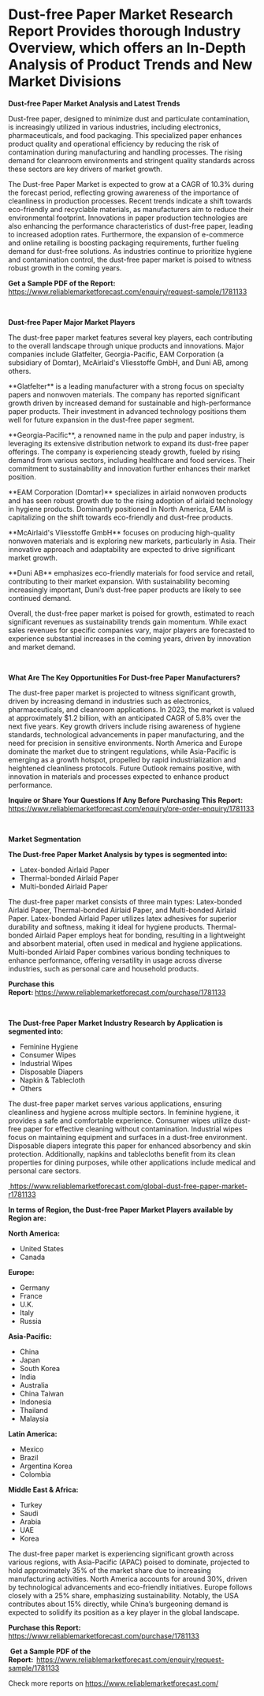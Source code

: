 <p><h1>Dust-free Paper Market Research Report Provides thorough Industry Overview, which offers an In-Depth Analysis of Product Trends and New Market Divisions</h1></p><p><strong>Dust-free Paper Market Analysis and Latest Trends</strong></p>
<p><p>Dust-free paper, designed to minimize dust and particulate contamination, is increasingly utilized in various industries, including electronics, pharmaceuticals, and food packaging. This specialized paper enhances product quality and operational efficiency by reducing the risk of contamination during manufacturing and handling processes. The rising demand for cleanroom environments and stringent quality standards across these sectors are key drivers of market growth.</p><p>The Dust-free Paper Market is expected to grow at a CAGR of 10.3% during the forecast period, reflecting growing awareness of the importance of cleanliness in production processes. Recent trends indicate a shift towards eco-friendly and recyclable materials, as manufacturers aim to reduce their environmental footprint. Innovations in paper production technologies are also enhancing the performance characteristics of dust-free paper, leading to increased adoption rates. Furthermore, the expansion of e-commerce and online retailing is boosting packaging requirements, further fueling demand for dust-free solutions. As industries continue to prioritize hygiene and contamination control, the dust-free paper market is poised to witness robust growth in the coming years.</p></p>
<p><strong>Get a Sample PDF of the Report:&nbsp;</strong> <a href="https://www.reliablemarketforecast.com/enquiry/request-sample/1781133?utm_campaign=3203&utm_medium=2&utm_source=Github&utm_content=ia&utm_term=25032025&utm_id=dust-free-paper">https://www.reliablemarketforecast.com/enquiry/request-sample/1781133</a></p>
<p>&nbsp;</p>
<p><strong>Dust-free Paper Major Market Players</strong></p>
<p><p>The dust-free paper market features several key players, each contributing to the overall landscape through unique products and innovations. Major companies include Glatfelter, Georgia-Pacific, EAM Corporation (a subsidiary of Domtar), McAirlaid's Vliesstoffe GmbH, and Duni AB, among others.</p><p>**Glatfelter** is a leading manufacturer with a strong focus on specialty papers and nonwoven materials. The company has reported significant growth driven by increased demand for sustainable and high-performance paper products. Their investment in advanced technology positions them well for future expansion in the dust-free paper segment.</p><p>**Georgia-Pacific**, a renowned name in the pulp and paper industry, is leveraging its extensive distribution network to expand its dust-free paper offerings. The company is experiencing steady growth, fueled by rising demand from various sectors, including healthcare and food services. Their commitment to sustainability and innovation further enhances their market position.</p><p>**EAM Corporation (Domtar)** specializes in airlaid nonwoven products and has seen robust growth due to the rising adoption of airlaid technology in hygiene products. Dominantly positioned in North America, EAM is capitalizing on the shift towards eco-friendly and dust-free products.</p><p>**McAirlaid's Vliesstoffe GmbH** focuses on producing high-quality nonwoven materials and is exploring new markets, particularly in Asia. Their innovative approach and adaptability are expected to drive significant market growth.</p><p>**Duni AB** emphasizes eco-friendly materials for food service and retail, contributing to their market expansion. With sustainability becoming increasingly important, Duni’s dust-free paper products are likely to see continued demand.</p><p>Overall, the dust-free paper market is poised for growth, estimated to reach significant revenues as sustainability trends gain momentum. While exact sales revenues for specific companies vary, major players are forecasted to experience substantial increases in the coming years, driven by innovation and market demand.</p></p>
<p>&nbsp;</p>
<p><strong>What Are The Key Opportunities For Dust-free Paper Manufacturers?</strong></p>
<p><p>The dust-free paper market is projected to witness significant growth, driven by increasing demand in industries such as electronics, pharmaceuticals, and cleanroom applications. In 2023, the market is valued at approximately $1.2 billion, with an anticipated CAGR of 5.8% over the next five years. Key growth drivers include rising awareness of hygiene standards, technological advancements in paper manufacturing, and the need for precision in sensitive environments. North America and Europe dominate the market due to stringent regulations, while Asia-Pacific is emerging as a growth hotspot, propelled by rapid industrialization and heightened cleanliness protocols. Future Outlook remains positive, with innovation in materials and processes expected to enhance product performance.</p></p>
<p><strong>Inquire or Share Your Questions If Any Before Purchasing This Report:</strong> <a href="https://www.reliablemarketforecast.com/enquiry/pre-order-enquiry/1781133?utm_campaign=3203&utm_medium=2&utm_source=Github&utm_content=ia&utm_term=25032025&utm_id=dust-free-paper">https://www.reliablemarketforecast.com/enquiry/pre-order-enquiry/1781133</a></p>
<p>&nbsp;</p>
<p><strong>Market Segmentation</strong></p>
<p><strong>The Dust-free Paper Market Analysis by types is segmented into:</strong></p>
<p><ul><li>Latex-bonded Airlaid Paper</li><li>Thermal-bonded Airlaid Paper</li><li>Multi-bonded Airlaid Paper</li></ul></p>
<p><p>The dust-free paper market consists of three main types: Latex-bonded Airlaid Paper, Thermal-bonded Airlaid Paper, and Multi-bonded Airlaid Paper. Latex-bonded Airlaid Paper utilizes latex adhesives for superior durability and softness, making it ideal for hygiene products. Thermal-bonded Airlaid Paper employs heat for bonding, resulting in a lightweight and absorbent material, often used in medical and hygiene applications. Multi-bonded Airlaid Paper combines various bonding techniques to enhance performance, offering versatility in usage across diverse industries, such as personal care and household products.</p></p>
<p><strong>Purchase this Report:&nbsp;</strong><a href="https://www.reliablemarketforecast.com/purchase/1781133?utm_campaign=3203&utm_medium=2&utm_source=Github&utm_content=ia&utm_term=25032025&utm_id=dust-free-paper">https://www.reliablemarketforecast.com/purchase/1781133</a></p>
<p>&nbsp;</p>
<p><strong>The Dust-free Paper Market Industry Research by Application is segmented into:</strong></p>
<p><ul><li>Feminine Hygiene</li><li>Consumer Wipes</li><li>Industrial Wipes</li><li>Disposable Diapers</li><li>Napkin & Tablecloth</li><li>Others</li></ul></p>
<p><p>The dust-free paper market serves various applications, ensuring cleanliness and hygiene across multiple sectors. In feminine hygiene, it provides a safe and comfortable experience. Consumer wipes utilize dust-free paper for effective cleaning without contamination. Industrial wipes focus on maintaining equipment and surfaces in a dust-free environment. Disposable diapers integrate this paper for enhanced absorbency and skin protection. Additionally, napkins and tablecloths benefit from its clean properties for dining purposes, while other applications include medical and personal care sectors.</p></p>
<p><a href="https://www.reliablemarketforecast.com/global-dust-free-paper-market-r1781133?utm_campaign=3203&utm_medium=2&utm_source=Github&utm_content=ia&utm_term=25032025&utm_id=dust-free-paper">&nbsp;https://www.reliablemarketforecast.com/global-dust-free-paper-market-r1781133</a></p>
<p><strong>In terms of Region, the Dust-free Paper Market Players available by Region are:</strong></p>
<p>
    <p> <strong> North America: </strong>
        <ul>
            <li>United States</li>
            <li>Canada</li>
        </ul>
        </p> 
    <p> <strong> Europe: </strong>
        <ul>
            <li>Germany</li>
            <li>France</li>
            <li>U.K.</li>
            <li>Italy</li>
            <li>Russia</li>
        </ul>
        </p> 
    <p> <strong> Asia-Pacific: </strong>
        <ul>
            <li>China</li>
            <li>Japan</li>
            <li>South Korea</li>
            <li>India</li>
            <li>Australia</li>
            <li>China Taiwan</li>
            <li>Indonesia</li>
            <li>Thailand</li>
            <li>Malaysia</li>
        </ul>
        </p> 
    <p> <strong> Latin America: </strong>
        <ul>
            <li>Mexico</li>
            <li>Brazil</li>
            <li>Argentina Korea</li>
            <li>Colombia</li>
        </ul>
        </p> 
    <p> <strong> Middle East & Africa: </strong>
        <ul>
            <li>Turkey</li>
            <li>Saudi</li>
            <li>Arabia</li>
            <li>UAE</li>
            <li>Korea</li>
        </ul>
    </p>
    </p>
<p><p>The dust-free paper market is experiencing significant growth across various regions, with Asia-Pacific (APAC) poised to dominate, projected to hold approximately 35% of the market share due to increasing manufacturing activities. North America accounts for around 30%, driven by technological advancements and eco-friendly initiatives. Europe follows closely with a 25% share, emphasizing sustainability. Notably, the USA contributes about 15% directly, while China’s burgeoning demand is expected to solidify its position as a key player in the global landscape.</p></p>
<p><strong>Purchase this Report: </strong><a href="https://www.reliablemarketforecast.com/purchase/1781133?utm_campaign=3203&utm_medium=2&utm_source=Github&utm_content=ia&utm_term=25032025&utm_id=dust-free-paper">https://www.reliablemarketforecast.com/purchase/1781133</a></p>
<p>&nbsp;<strong>Get a Sample PDF of the Report:&nbsp;&nbsp;</strong><a href="https://www.reliablemarketforecast.com/enquiry/request-sample/1781133?utm_campaign=3203&utm_medium=2&utm_source=Github&utm_content=ia&utm_term=25032025&utm_id=dust-free-paper">https://www.reliablemarketforecast.com/enquiry/request-sample/1781133</a></p>
<p><strong></strong></p>
<p>Check more reports on <a href="https://www.reliablemarketforecast.com/?utm_campaign=3203&utm_medium=2&utm_source=Github&utm_content=ia&utm_term=25032025&utm_id=dust-free-paper">https://www.reliablemarketforecast.com/</a></p>